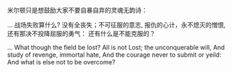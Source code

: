 米尔顿只是想鼓励大家不要自暴自弃的灵魂无韵诗：

... 战场失败算什么?
没有全丧失；不可征服的意志,
报仇的心计，永不熄灭的憎恨,
还有那决不投降屈服的勇气：
还有什么是不能克服的？

... What though the field be lost?
All is not Lost; the unconquerable will,
And study of revenge, immortal hate,
And the courage never to submit or yeild:
And what is else not to be overcome?
